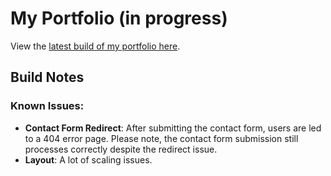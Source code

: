 # My Portfolio (in progress)

View the [latest build of my portfolio here](https://main--silly-sprinkles-a1ba0c.netlify.app/).

## Build Notes

### Known Issues:

- **Contact Form Redirect**: After submitting the contact form, users are led to a 404 error page. Please note, the contact form submission still processes correctly despite the redirect issue.
- **Layout**: A lot of scaling issues. 
